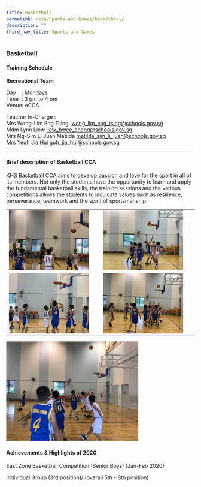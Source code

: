 ```yaml
---
title: Basketball
permalink: /cca/Sports-and-Games/basketball/
description: ""
third_nav_title: Sports and Games
---
```

### Basketball
#### Training Schedule

  

**Recreational Team**  

Day    : Mondays<br>
Time  : 3 pm to 4 pm<br>
Venue: eCCA

Teacher In-Charge : <br>
Mrs Wong-Lim Eng Tsing  [wong\_lim\_eng\_tsing@schools.gov.sg](mailto:wong_lim_eng_tsing@schools.gov.sg)<br>
Mdm Lynn Liew [liew\_hwee\_cheng@schools.gov.sg](mailto:liew_hwee_cheng@schools.gov.sg)  <br>
Mrs Ng-Sim Li Juan Matilda [matilda\_sim\_li\_juan@schools.gov.sg](mailto:matilda_sim_li_juan@schools.gov.sg)  <br>
Mrs Yeoh Jia Hui [goh\_jia\_hui@schools.gov.sg](mailto:goh_jia_hui@schools.gov.sg)

* * *

#### Brief description of Basketball CCA

KHS Basketball CCA aims to develop passion and love for the sport in all of its members. Not only the students have the opportunity to learn and apply the fundamental basketball skills, the training sessions and the various competitions allows the students to inculcate values such as resilience, perseverance, teamwork and the spirit of sportsmanship.

|  |  |
|---|---|
| <img src="/images/cca67.png" style="width:90%"> | <img src="/images/cca68.png" style="width:90%"> |
| <img src="/images/cca69.png" style="width:90%"> |  <img src="/images/cca70.png" style="width:90%">|

<img src="/images/cca71.png" style="width:70%">

#### Achievements & Highlights of 2020

  
East Zone Basketball Competition (Senior Boys) (Jan-Feb 2020)   
  
Individual Group (3rd position)/ (overall 5th - 8th position)